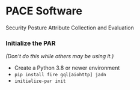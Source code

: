 # PACE Software
Security Posture Attribute Collection and Evaluation

### Initialize the PAR
*(Don't do this while others may be using it.)*
* Create a Python 3.8 or newer environment
* `pip install fire gql[aiohttp] jadn`
* `initialize-par init`
